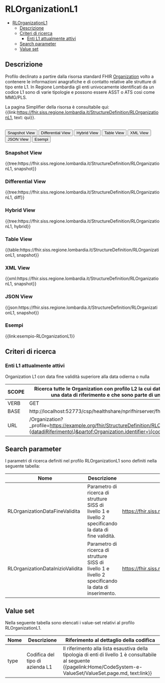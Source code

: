 # RLOrganizationL1

- [RLOrganizationL1](#rlorganizationl1)
  - [Descrizione](#descrizione)
  - [Criteri di ricerca](#criteri-di-ricerca)
    - [Enti L1 attualmente attivi](#enti-l1-attualmente-attivi)
  - [Search parameter](#search-parameter)
  - [Value set](#value-set)


## Descrizione

Profilo declinato a partire dalla risorsa standard FHIR [Organization](http://hl7.org/fhir/R4/organization.html) volto a contenere le informazioni anagrafiche e di contatto relative alle strutture di tipo ente L1. In Regione Lombardia gli enti univocamente identificati da un codice L1 sono di varie tipologie e possono essere ASST o ATS così come MMG/PLS.

La pagina Simplifier della risorsa è consultabile qui: {{link:https://fhir.siss.regione.lombardia.it/StructureDefinition/RLOrganizationL1, text: qui}}.

<br>
<div class="tab">
 <button class="tablinks active" onclick="openTab(event, 'Snapshot View')">Snapshot View</button>
  <button class="tablinks" onclick="openTab(event, 'Differential View')">Differential View</button>
  <button class="tablinks" onclick="openTab(event, 'Hybrid View')">Hybrid View</button>
   <button class="tablinks" onclick="openTab(event, 'Table View')">Table View</button>
   <button class="tablinks" onclick="openTab(event, 'XML View')">XML View</button>
  <button class="tablinks" onclick="openTab(event, 'JSON View')">JSON View</button>
  <button class="tablinks" onclick="openTab(event, 'Esempi')">Esempi</button>
</div>

<div id="Snapshot View" class="tabcontent" style="display:block">
  <h3>Snapshot View</h3>
{{tree:https://fhir.siss.regione.lombardia.it/StructureDefinition/RLOrganizationL1, snapshot}}
</div>

<div id="Differential View" class="tabcontent">
  <h3>Differential View</h3>
{{tree:https://fhir.siss.regione.lombardia.it/StructureDefinition/RLOrganizationL1, diff}}
</div>

<div id="Hybrid View" class="tabcontent">
  <h3>Hybrid View</h3>
{{tree:https://fhir.siss.regione.lombardia.it/StructureDefinition/RLOrganizationL1, hybrid}}
</div>

<div id="Table View" class="tabcontent">
  <h3>Table View</h3>
{{table:https://fhir.siss.regione.lombardia.it/StructureDefinition/RLOrganizationL1, snapshot}}
</div>

<div id="XML View" class="tabcontent">
  <h3>XML View</h3>
{{xml:https://fhir.siss.regione.lombardia.it/StructureDefinition/RLOrganizationL1, snapshot}}
</div>

<div id="JSON View" class="tabcontent">
  <h3>JSON View</h3>
{{json:https://fhir.siss.regione.lombardia.it/StructureDefinition/RLOrganizationL1, snapshot}}
</div>

<div id="Esempi" class="tabcontent">
  <h3>Esempi</h3>
{{link:esempio-RLOrganizationL1}}
<br>
</div>

<!-- ===================================================FINE SESSIONE=================================================== -->

## Criteri di ricerca

### Enti L1 attualmente attivi
Organization L1 con data fine validità superiore alla data odierna o nulla

| SCOPE | Ricerca tutte le Organization con profilo L2 la cui   data di fine validità è maggiore di una data di riferimento e che sono parte   di un determinato codice L1    |
|---|---|
| VERB | GET |
| BASE | http://localhost:52773/csp/healthshare/nprifhirserver/fhir/r4    |
| URL | /Organization?_profile=https://example.org/fhir/StructureDefinition/RLOrganizationL2&dataFineValidita=\{datadiRiferimento\}&partof:Organization.identifier=\{codicelivelloL1\}    |

<!-- ===================================================FINE SESSIONE=================================================== -->

## Search parameter

I parametri di ricerca definiti nel profilo RLOrganizationL1 sono definiti nella seguente tabella:

| Nome | Descrizione | URL | Espressione |
|---|---|---|---|
| RLOrganizationDataFineValidita | Parametro di ricerca di strutture SISS di livello 1 e livello 2   specificando la data di fine validità. | https://fhir.siss.regione.lombardia.it/SearchParameter/RLOrganizationDataFineValidita | extension.where(url='https://fhir.siss.regione.lombardia.it/StructureDefinition/RLOrganizationDataFineValidita').value |
| RLOrganizationDataInizioValidita | Parametro di ricerca di strutture SISS di livello 1 e livello 2   specificando la data di inserimento. | https://fhir.siss.regione.lombardia.it/SearchParameter/RLOrganizationDataInizioValidita | extension.where(url='https://fhir.siss.regione.lombardia.it/StructureDefinition/RLOrganizationDataInizioValidita').value |

<!-- ===================================================FINE SESSIONE=================================================== -->

## Value set

Nella seguente tabella sono elencati i value-set relativi al profilo RLOrganizationL1.

| Nome    | Descrizione    | Riferimento   al dettaglio della codifica    |
|---|---|---|
| type    | Codifica del tipo di azienda L1    | Il riferimento alla lista esaustiva della tipologia di enti di   livello 1 è consultabile al seguente {{pagelink:Home/CodeSystem-e-ValueSet/ValueSet.page.md, text:link}}   |